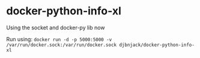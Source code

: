 # docker-python-info-xl
Using the socket and docker-py lib now

Run using:
```docker run -d -p 5000:5000 -v /var/run/docker.sock:/var/run/docker.sock djbnjack/docker-python-info-xl```